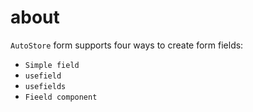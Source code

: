 # about
 `AutoStore` form supports four ways to create form fields:

- `Simple field` 
- `usefield` 
- `usefields` 
- `Fieeld component` 

 